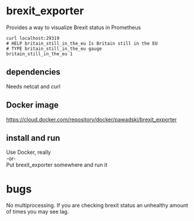 # brexit_exporter
Provides a way to visualize Brexit status in Prometheus

```
curl localhost:29319
# HELP britain_still_in_the_eu Is Britain still in the EU
# TYPE britain_still_in_the_eu gauge
britain_still_in_the_eu 1
```

## dependencies

Needs netcat and curl

## Docker image

https://cloud.docker.com/repository/docker/pawadski/brexit_exporter

## install and run

Use Docker, really   
-or-   
Put brexit_exporter somewhere and run it   

# bugs

No multiprocessing. If you are checking brexit status an unhealthy amount of times you may see lag.
